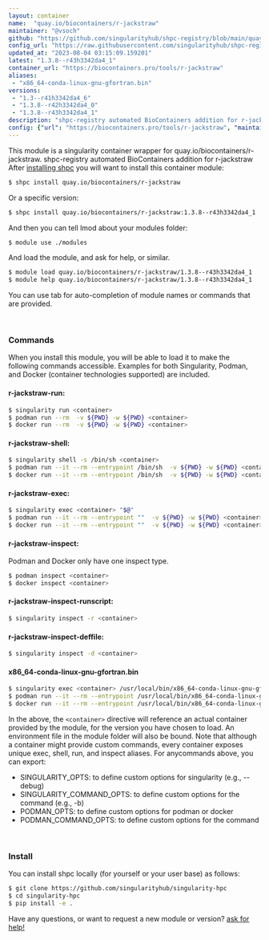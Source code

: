 ```yaml
---
layout: container
name:  "quay.io/biocontainers/r-jackstraw"
maintainer: "@vsoch"
github: "https://github.com/singularityhub/shpc-registry/blob/main/quay.io/biocontainers/r-jackstraw/container.yaml"
config_url: "https://raw.githubusercontent.com/singularityhub/shpc-registry/main/quay.io/biocontainers/r-jackstraw/container.yaml"
updated_at: "2023-08-04 03:15:09.159201"
latest: "1.3.8--r43h3342da4_1"
container_url: "https://biocontainers.pro/tools/r-jackstraw"
aliases:
 - "x86_64-conda-linux-gnu-gfortran.bin"
versions:
 - "1.3--r41h3342da4_6"
 - "1.3.8--r42h3342da4_0"
 - "1.3.8--r43h3342da4_1"
description: "shpc-registry automated BioContainers addition for r-jackstraw"
config: {"url": "https://biocontainers.pro/tools/r-jackstraw", "maintainer": "@vsoch", "description": "shpc-registry automated BioContainers addition for r-jackstraw", "latest": {"1.3.8--r43h3342da4_1": "sha256:c0e4e52b7b93faed9c2c7e7c07a55b5de2b98b8f93645df1ee3108d5fc1a6493"}, "tags": {"1.3--r41h3342da4_6": "sha256:aa8bd336170013f82c5d94fe243272b85cc5ba8ddaee7200fa6deaa6f9cd2a54", "1.3.8--r42h3342da4_0": "sha256:8a395e7a2d4be58a5450ff0033e94de1016770d244dff22b99e3cdfae8cc4ee7", "1.3.8--r43h3342da4_1": "sha256:c0e4e52b7b93faed9c2c7e7c07a55b5de2b98b8f93645df1ee3108d5fc1a6493"}, "docker": "quay.io/biocontainers/r-jackstraw", "aliases": {"x86_64-conda-linux-gnu-gfortran.bin": "/usr/local/bin/x86_64-conda-linux-gnu-gfortran.bin"}}
---
```


This module is a singularity container wrapper for quay.io/biocontainers/r-jackstraw.
shpc-registry automated BioContainers addition for r-jackstraw
After [installing shpc](#install) you will want to install this container module:


```bash
$ shpc install quay.io/biocontainers/r-jackstraw
```

Or a specific version:

```bash
$ shpc install quay.io/biocontainers/r-jackstraw:1.3.8--r43h3342da4_1
```

And then you can tell lmod about your modules folder:

```bash
$ module use ./modules
```

And load the module, and ask for help, or similar.

```bash
$ module load quay.io/biocontainers/r-jackstraw/1.3.8--r43h3342da4_1
$ module help quay.io/biocontainers/r-jackstraw/1.3.8--r43h3342da4_1
```

You can use tab for auto-completion of module names or commands that are provided.

<br>

### Commands

When you install this module, you will be able to load it to make the following commands accessible.
Examples for both Singularity, Podman, and Docker (container technologies supported) are included.

#### r-jackstraw-run:

```bash
$ singularity run <container>
$ podman run --rm  -v ${PWD} -w ${PWD} <container>
$ docker run --rm  -v ${PWD} -w ${PWD} <container>
```

#### r-jackstraw-shell:

```bash
$ singularity shell -s /bin/sh <container>
$ podman run --it --rm --entrypoint /bin/sh  -v ${PWD} -w ${PWD} <container>
$ docker run --it --rm --entrypoint /bin/sh  -v ${PWD} -w ${PWD} <container>
```

#### r-jackstraw-exec:

```bash
$ singularity exec <container> "$@"
$ podman run --it --rm --entrypoint ""  -v ${PWD} -w ${PWD} <container> "$@"
$ docker run --it --rm --entrypoint ""  -v ${PWD} -w ${PWD} <container> "$@"
```

#### r-jackstraw-inspect:

Podman and Docker only have one inspect type.

```bash
$ podman inspect <container>
$ docker inspect <container>
```

#### r-jackstraw-inspect-runscript:

```bash
$ singularity inspect -r <container>
```

#### r-jackstraw-inspect-deffile:

```bash
$ singularity inspect -d <container>
```


#### x86_64-conda-linux-gnu-gfortran.bin

```bash
$ singularity exec <container> /usr/local/bin/x86_64-conda-linux-gnu-gfortran.bin
$ podman run --it --rm --entrypoint /usr/local/bin/x86_64-conda-linux-gnu-gfortran.bin   -v ${PWD} -w ${PWD} <container> -c " $@"
$ docker run --it --rm --entrypoint /usr/local/bin/x86_64-conda-linux-gnu-gfortran.bin   -v ${PWD} -w ${PWD} <container> -c " $@"
```



In the above, the `<container>` directive will reference an actual container provided
by the module, for the version you have chosen to load. An environment file in the
module folder will also be bound. Note that although a container
might provide custom commands, every container exposes unique exec, shell, run, and
inspect aliases. For anycommands above, you can export:

 - SINGULARITY_OPTS: to define custom options for singularity (e.g., --debug)
 - SINGULARITY_COMMAND_OPTS: to define custom options for the command (e.g., -b)
 - PODMAN_OPTS: to define custom options for podman or docker
 - PODMAN_COMMAND_OPTS: to define custom options for the command

<br>

### Install

You can install shpc locally (for yourself or your user base) as follows:

```bash
$ git clone https://github.com/singularityhub/singularity-hpc
$ cd singularity-hpc
$ pip install -e .
```

Have any questions, or want to request a new module or version? [ask for help!](https://github.com/singularityhub/singularity-hpc/issues)